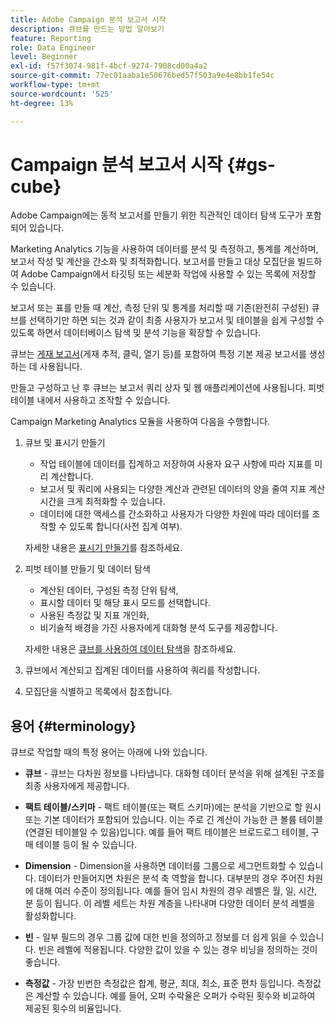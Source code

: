 ```yaml
---
title: Adobe Campaign 분석 보고서 시작
description: 큐브를 만드는 방법 알아보기
feature: Reporting
role: Data Engineer
level: Beginner
exl-id: f57f3074-981f-4bcf-9274-7908cd00a4a2
source-git-commit: 77ec01aaba1e50676bed57f503a9e4e8bb1fe54c
workflow-type: tm+mt
source-wordcount: '525'
ht-degree: 13%

---
```


# Campaign 분석 보고서 시작 {#gs-cube}

Adobe Campaign에는 동적 보고서를 만들기 위한 직관적인 데이터 탐색 도구가 포함되어 있습니다.

Marketing Analytics 기능을 사용하여 데이터를 분석 및 측정하고, 통계를 계산하며, 보고서 작성 및 계산을 간소화 및 최적화합니다. 보고서를 만들고 대상 모집단을 빌드하여 Adobe Campaign에서 타깃팅 또는 세분화 작업에 사용할 수 있는 목록에 저장할 수 있습니다.

보고서 또는 표를 만들 때 계산, 측정 단위 및 통계를 처리할 때 기존(완전히 구성된) 큐브를 선택하기만 하면 되는 것과 같이 최종 사용자가 보고서 및 테이블을 쉽게 구성할 수 있도록 하면서 데이터베이스 탐색 및 분석 기능을 확장할 수 있습니다. 

큐브는 [게재 보고서](delivery-reports.md)(게재 추적, 클릭, 열기 등)를 포함하여 특정 기본 제공 보고서를 생성하는 데 사용됩니다.

만들고 구성하고 난 후 큐브는 보고서 쿼리 상자 및 웹 애플리케이션에 사용됩니다. 피벗 테이블 내에서 사용하고 조작할 수 있습니다.

Campaign Marketing Analytics 모듈을 사용하여 다음을 수행합니다.

1. 큐브 및 표시기 만들기

   * 작업 테이블에 데이터를 집계하고 저장하여 사용자 요구 사항에 따라 지표를 미리 계산합니다.
   * 보고서 및 쿼리에 사용되는 다양한 계산과 관련된 데이터의 양을 줄여 지표 계산 시간을 크게 최적화할 수 있습니다.
   * 데이터에 대한 액세스를 간소화하고 사용자가 다양한 차원에 따라 데이터를 조작할 수 있도록 합니다(사전 집계 여부).

   자세한 내용은 [표시기 만들기](cube-indicators.md)를 참조하세요.

1. 피벗 테이블 만들기 및 데이터 탐색

   * 계산된 데이터, 구성된 측정 단위 탐색,
   * 표시할 데이터 및 해당 표시 모드를 선택합니다.
   * 사용된 측정값 및 지표 개인화,
   * 비기술적 배경을 가진 사용자에게 대화형 분석 도구를 제공합니다.

   자세한 내용은 [큐브를 사용하여 데이터 탐색](cube-tables.md)을 참조하세요.

1. 큐브에서 계산되고 집계된 데이터를 사용하여 쿼리를 작성합니다.
1. 모집단을 식별하고 목록에서 참조합니다.

## 용어 {#terminology}

큐브로 작업할 때의 특정 용어는 아래에 나와 있습니다.

* **큐브** - 큐브는 다차원 정보를 나타냅니다. 대화형 데이터 분석을 위해 설계된 구조를 최종 사용자에게 제공합니다.

* **팩트 테이블/스키마** - 팩트 테이블(또는 팩트 스키마)에는 분석을 기반으로 할 원시 또는 기본 데이터가 포함되어 있습니다. 이는 주로 긴 계산이 가능한 큰 볼륨 테이블(연결된 테이블일 수 있음)입니다. 예를 들어 팩트 테이블은 브로드로그 테이블, 구매 테이블 등이 될 수 있습니다.

* **Dimension** - Dimension을 사용하면 데이터를 그룹으로 세그먼트화할 수 있습니다. 데이터가 만들어지면 차원은 분석 축 역할을 합니다. 대부분의 경우 주어진 차원에 대해 여러 수준이 정의됩니다. 예를 들어 임시 차원의 경우 레벨은 월, 일, 시간, 분 등이 됩니다. 이 레벨 세트는 차원 계층을 나타내며 다양한 데이터 분석 레벨을 활성화합니다.

* **빈** - 일부 필드의 경우 그룹 값에 대한 빈을 정의하고 정보를 더 쉽게 읽을 수 있습니다. 빈은 레벨에 적용됩니다. 다양한 값이 있을 수 있는 경우 비닝을 정의하는 것이 좋습니다.

* **측정값** - 가장 빈번한 측정값은 합계, 평균, 최대, 최소, 표준 편차 등입니다. 측정값은 계산할 수 있습니다. 예를 들어, 오퍼 수락율은 오퍼가 수락된 횟수와 비교하여 제공된 횟수의 비율입니다.
